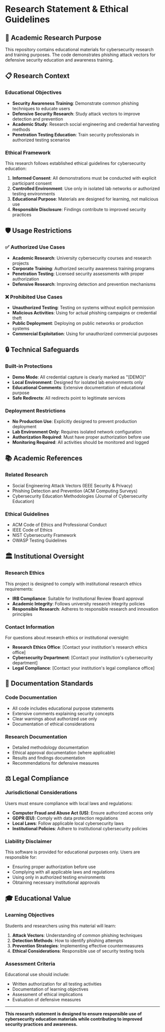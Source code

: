 # Research Statement & Ethical Guidelines

## 🔬 Academic Research Purpose

This repository contains educational materials for cybersecurity research and training purposes. The code demonstrates phishing attack vectors for defensive security education and awareness training.

## 📋 Research Context

### Educational Objectives
- **Security Awareness Training**: Demonstrate common phishing techniques to educate users
- **Defensive Security Research**: Study attack vectors to improve detection and prevention
- **Academic Study**: Research social engineering and credential harvesting methods
- **Penetration Testing Education**: Train security professionals in authorized testing scenarios

### Ethical Framework
This research follows established ethical guidelines for cybersecurity education:

1. **Informed Consent**: All demonstrations must be conducted with explicit participant consent
2. **Controlled Environment**: Use only in isolated lab networks or authorized testing environments
3. **Educational Purpose**: Materials are designed for learning, not malicious use
4. **Responsible Disclosure**: Findings contribute to improved security practices

## 🛡️ Usage Restrictions

### ✅ Authorized Use Cases
- **Academic Research**: University cybersecurity courses and research projects
- **Corporate Training**: Authorized security awareness training programs
- **Penetration Testing**: Licensed security assessments with proper authorization
- **Defensive Research**: Improving detection and prevention mechanisms

### ❌ Prohibited Use Cases
- **Unauthorized Testing**: Testing on systems without explicit permission
- **Malicious Activities**: Using for actual phishing campaigns or credential theft
- **Public Deployment**: Deploying on public networks or production systems
- **Commercial Exploitation**: Using for unauthorized commercial purposes

## 🔒 Technical Safeguards

### Built-in Protections
- **Demo Mode**: All credential capture is clearly marked as "[DEMO]"
- **Local Environment**: Designed for isolated lab environments only
- **Educational Comments**: Extensive documentation of educational purpose
- **Safe Redirects**: All redirects point to legitimate services

### Deployment Restrictions
- **No Production Use**: Explicitly designed to prevent production deployment
- **Lab Environment Only**: Requires isolated network configuration
- **Authorization Required**: Must have proper authorization before use
- **Monitoring Required**: All activities should be monitored and logged

## 📚 Academic References

### Related Research
- Social Engineering Attack Vectors (IEEE Security & Privacy)
- Phishing Detection and Prevention (ACM Computing Surveys)
- Cybersecurity Education Methodologies (Journal of Cybersecurity Education)

### Ethical Guidelines
- ACM Code of Ethics and Professional Conduct
- IEEE Code of Ethics
- NIST Cybersecurity Framework
- OWASP Testing Guidelines

## 🏛️ Institutional Oversight

### Research Ethics
This project is designed to comply with institutional research ethics requirements:

- **IRB Compliance**: Suitable for Institutional Review Board approval
- **Academic Integrity**: Follows university research integrity policies
- **Responsible Research**: Adheres to responsible research and innovation principles

### Contact Information
For questions about research ethics or institutional oversight:
- **Research Ethics Office**: [Contact your institution's research ethics office]
- **Cybersecurity Department**: [Contact your institution's cybersecurity department]
- **Legal Compliance**: [Contact your institution's legal compliance office]

## 📖 Documentation Standards

### Code Documentation
- All code includes educational purpose statements
- Extensive comments explaining security concepts
- Clear warnings about authorized use only
- Documentation of ethical considerations

### Research Documentation
- Detailed methodology documentation
- Ethical approval documentation (where applicable)
- Results and findings documentation
- Recommendations for defensive measures

## ⚖️ Legal Compliance

### Jurisdictional Considerations
Users must ensure compliance with local laws and regulations:

- **Computer Fraud and Abuse Act (US)**: Ensure authorized access only
- **GDPR (EU)**: Comply with data protection regulations
- **Local Laws**: Follow applicable local cybersecurity laws
- **Institutional Policies**: Adhere to institutional cybersecurity policies

### Liability Disclaimer
This software is provided for educational purposes only. Users are responsible for:

- Ensuring proper authorization before use
- Complying with all applicable laws and regulations
- Using only in authorized testing environments
- Obtaining necessary institutional approvals

## 🎓 Educational Value

### Learning Objectives
Students and researchers using this material will learn:

1. **Attack Vectors**: Understanding of common phishing techniques
2. **Detection Methods**: How to identify phishing attempts
3. **Prevention Strategies**: Implementing effective countermeasures
4. **Ethical Considerations**: Responsible use of security testing tools

### Assessment Criteria
Educational use should include:

- Written authorization for all testing activities
- Documentation of learning objectives
- Assessment of ethical implications
- Evaluation of defensive measures

---

**This research statement is designed to ensure responsible use of cybersecurity education materials while contributing to improved security practices and awareness.**

